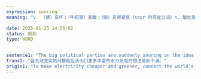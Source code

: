 ```yaml
---
expression: souring
meaning: "v. （使）变坏；（牛奶等）变酸；（使）变得紧张（sour 的现在分词）n. 酸处理"

date: 2025-01-25 14:56:02
status: 眼熟
type: WORD


sentence1: "The big political parties are suddenly souring on the idea that Norway should export ever more of its abundant hydropower."
trans1: "各大政党突然对挪威应该出口更多丰富的水力发电的想法感到不满。"
origin1: "To make electricity cheaper and greener, connect the world’s grids.md"
---
```

